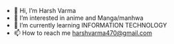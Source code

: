 - 👋 Hi, I’m Harsh Varma
- 👀 I’m interested in anime and Manga/manhwa 
- 🌱 I’m currently learning INFORMATION TECHNOLOGY 
- 📫 How to reach me harshvarma470@gmail.com